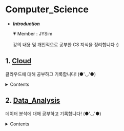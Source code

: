 # Computer_Science

- ***Introduction***

    💗 Member : JYSim<br>
    
    강의 내용 및 개인적으로 공부한 CS 지식을 정리합니다 :)

## 1. [Cloud](./Cloud)
클라우드에 대해 공부하고 기록합니다! (●'◡'●)
<details>
    <summary> Contents </summary>

<!-- summary 아래 한칸 공백 두고 내용 삽입 -->
- [Outline](./Cloud/Outline.md)
- [Cloud_Model](./Cloud/Cloud_Model.md)

</details>


## 2. [Data_Analysis](./Data_Analysis)
데이터 분석에 대해 공부하고 기록합니다! (●'◡'●)
<details>
    <summary> Contents </summary>

<!-- summary 아래 한칸 공백 두고 내용 삽입 -->
- [Outline](./Data_Analysis/Outline.md)
- [Data_Analysis_Process](./Data_Analysis/Data_Analysis_Process.md)
- [Data_Classification](./Data_Analysis/Data_Classification.md)
</details>

